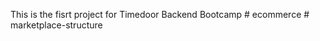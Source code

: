 This is the fisrt project for Timedoor Backend Bootcamp
#   e c o m m e r c e  
 #   m a r k e t p l a c e - s t r u c t u r e  
 